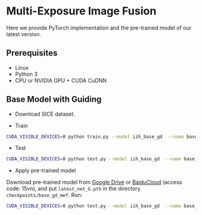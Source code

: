 <base target="_blank"/>


# Multi-Exposure Image Fusion<br>

Here we provide PyTorch implementation and the pre-trained model of our latest version.

## Prerequisites

- Linux
- Python 3
- CPU or NVIDIA GPU + CUDA CuDNN

## Base Model with Guiding
- Download SICE dataset.

- Train
```bash
CUDA_VISIBLE_DEVICES=0 python train.py --model iih_base_gd  --name base_gd_sice_test --dataset_root <dataset_dir> --dataset_name mef  --batch_size xx --init_port xxxx
```
- Test
```bash
CUDA_VISIBLE_DEVICES=0 python test.py --model iih_base_gd  --name base_gd_sice_test --dataset_root <dataset_dir> --dataset_name mef  --batch_size xx --init_port xxxx
```
- Apply pre-trained model

Download pre-trained model from [Google Drive](https://drive.google.com/file/d/17SIkVhRFW5LTuX2PXDPkVw2IwKWDpO-B/view?usp=sharing) or [BaiduCloud](https://pan.baidu.com/s/1V4ulhcC1eqM6EfVbxRIz1g) (access code: 15vn), and put `latest_net_G.pth` in the directory `checkpoints/base_gd_mef`. Run:
```bash
CUDA_VISIBLE_DEVICES=0 python test.py --model iih_base_gd  --name base_gd_mef --dataset_root <dataset_dir> --dataset_name mef  --batch_size xx --init_port xxxx
```